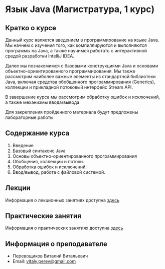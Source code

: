 # Язык Java (Магистратура, 1 курс) 

## Кратко о курсе
Данный курс является введением в программирование на языке Java. Мы начнем с изучения того, как компиллируются и выполняются программы на Java, а
также научимся работать с интерактивной средой разработки IntelliJ IDEA.

Далее мы познакомимся с базовыми конструкциями Java и основами объектно-ориентированного программирования. Мы также рассмотрим наиболее важные элементы из стандартной библиотеки Java, включая средства обобщенного программирования (Generics), коллекции и прикладной потоковый интерфейс Stream API.

В завершение курса мы рассмотрим обработку ошибок и исключений, а также механизмы ввода/вывода.

Для закрепления пройденного материала будут предложены лабораторные работы

## Содержание курса

1. Введение
2. Базовый синтаксис Java
3. Основы объектно-ориентированного программирования
4. Обобщения, коллекции и потоки.
5. Обработка ошибок и исключений.
6. Ввод/вывод, работа с файловой системой.

## Лекции

Информация о лекционных занятиях доступна [здесь](Lectures.md)

## Практические занятия

Информация о практических занятиях доступна [здесь](Labs.md)

## Информация о преподавателе

* Перевощиков Виталий Витальевич
* Email: vitaly.perev@gmail.com
